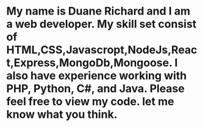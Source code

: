 # My name is Duane Richard and I am a web developer. My skill set consist of HTML,CSS,Javascropt,NodeJs,React,Express,MongoDb,Mongoose. I also have experience working with PHP, Python, C#, and Java. Please feel free to view my code. let me know what you think.
